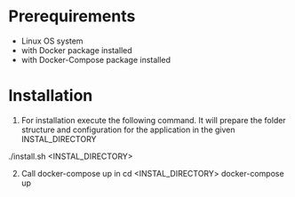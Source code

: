 # Prerequirements
- Linux OS system
- with Docker package installed
- with Docker-Compose package installed

# Installation
1) For installation execute the following command. It will prepare the folder structure and configuration for the application in the given INSTAL_DIRECTORY

./install.sh <INSTAL_DIRECTORY>

2) Call docker-compose up in 
cd <INSTAL_DIRECTORY>
docker-compose up